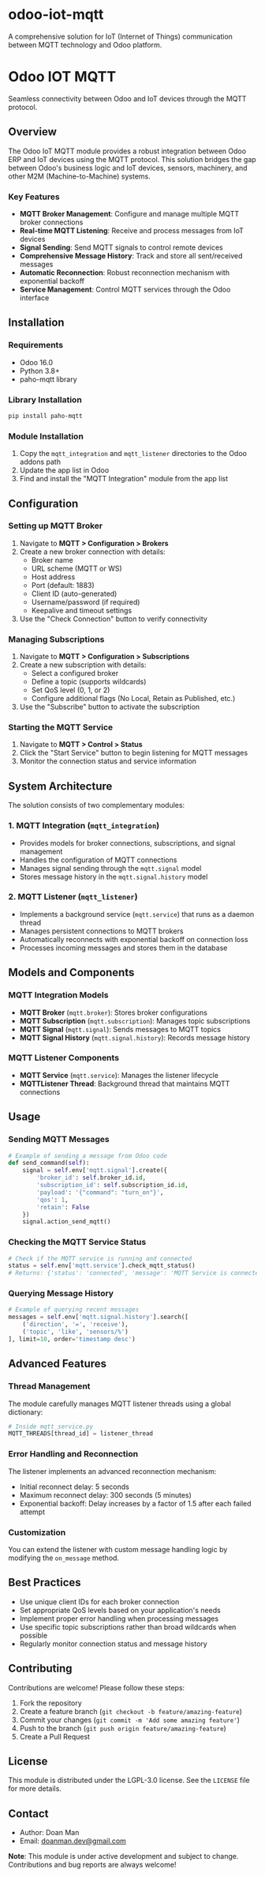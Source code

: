 # odoo-iot-mqtt
A comprehensive solution for IoT (Internet of Things) communication between MQTT technology and Odoo platform.

# Odoo IOT MQTT
Seamless connectivity between Odoo and IoT devices through the MQTT protocol.

## Overview
The Odoo IoT MQTT module provides a robust integration between Odoo ERP and IoT devices using the MQTT protocol. This solution bridges the gap between Odoo's business logic and IoT devices, sensors, machinery, and other M2M (Machine-to-Machine) systems.

### Key Features
- **MQTT Broker Management**: Configure and manage multiple MQTT broker connections
- **Real-time MQTT Listening**: Receive and process messages from IoT devices
- **Signal Sending**: Send MQTT signals to control remote devices
- **Comprehensive Message History**: Track and store all sent/received messages
- **Automatic Reconnection**: Robust reconnection mechanism with exponential backoff
- **Service Management**: Control MQTT services through the Odoo interface

## Installation
### Requirements
- Odoo 16.0
- Python 3.8+
- paho-mqtt library

### Library Installation
```bash
pip install paho-mqtt
```

### Module Installation
1. Copy the `mqtt_integration` and `mqtt_listener` directories to the Odoo addons path 
2. Update the app list in Odoo
3. Find and install the "MQTT Integration" module from the app list

## Configuration
### Setting up MQTT Broker
1. Navigate to **MQTT > Configuration > Brokers**
2. Create a new broker connection with details:
    - Broker name
    - URL scheme (MQTT or WS)
    - Host address
    - Port (default: 1883)
    - Client ID (auto-generated)
    - Username/password (if required)
    - Keepalive and timeout settings
3. Use the "Check Connection" button to verify connectivity

### Managing Subscriptions
1. Navigate to **MQTT > Configuration > Subscriptions**
2. Create a new subscription with details:
    - Select a configured broker
    - Define a topic (supports wildcards)
    - Set QoS level (0, 1, or 2)
    - Configure additional flags (No Local, Retain as Published, etc.)
3. Use the "Subscribe" button to activate the subscription

### Starting the MQTT Service
1. Navigate to **MQTT > Control > Status**
2. Click the "Start Service" button to begin listening for MQTT messages
3. Monitor the connection status and service information

## System Architecture
The solution consists of two complementary modules:

### 1. MQTT Integration (`mqtt_integration`)
- Provides models for broker connections, subscriptions, and signal management
- Handles the configuration of MQTT connections
- Manages signal sending through the `mqtt.signal` model
- Stores message history in the `mqtt.signal.history` model

### 2. MQTT Listener (`mqtt_listener`)
- Implements a background service (`mqtt.service`) that runs as a daemon thread
- Manages persistent connections to MQTT brokers
- Automatically reconnects with exponential backoff on connection loss
- Processes incoming messages and stores them in the database

## Models and Components

### MQTT Integration Models
- **MQTT Broker** (`mqtt.broker`): Stores broker configurations
- **MQTT Subscription** (`mqtt.subscription`): Manages topic subscriptions
- **MQTT Signal** (`mqtt.signal`): Sends messages to MQTT topics
- **MQTT Signal History** (`mqtt.signal.history`): Records message history

### MQTT Listener Components
- **MQTT Service** (`mqtt.service`): Manages the listener lifecycle
- **MQTTListener Thread**: Background thread that maintains MQTT connections

## Usage
### Sending MQTT Messages
```python
# Example of sending a message from Odoo code
def send_command(self):
    signal = self.env['mqtt.signal'].create({
        'broker_id': self.broker_id.id,
        'subscription_id': self.subscription_id.id,
        'payload': '{"command": "turn_on"}',
        'qos': 1,
        'retain': False
    })
    signal.action_send_mqtt()
```

### Checking the MQTT Service Status
```python
# Check if the MQTT service is running and connected
status = self.env['mqtt.service'].check_mqtt_status()
# Returns: {'status': 'connected', 'message': 'MQTT Service is connected and running'}
```

### Querying Message History
```python
# Example of querying recent messages
messages = self.env['mqtt.signal.history'].search([
    ('direction', '=', 'receive'),
    ('topic', 'like', 'sensors/%')
], limit=10, order='timestamp desc')
```

## Advanced Features

### Thread Management
The module carefully manages MQTT listener threads using a global dictionary:
```python
# Inside mqtt_service.py
MQTT_THREADS[thread_id] = listener_thread
```

### Error Handling and Reconnection
The listener implements an advanced reconnection mechanism:
- Initial reconnect delay: 5 seconds
- Maximum reconnect delay: 300 seconds (5 minutes)
- Exponential backoff: Delay increases by a factor of 1.5 after each failed attempt

### Customization
You can extend the listener with custom message handling logic by modifying the `on_message` method.

## Best Practices
- Use unique client IDs for each broker connection
- Set appropriate QoS levels based on your application's needs
- Implement proper error handling when processing messages
- Use specific topic subscriptions rather than broad wildcards when possible
- Regularly monitor connection status and message history

## Contributing
Contributions are welcome! Please follow these steps:
1. Fork the repository
2. Create a feature branch (`git checkout -b feature/amazing-feature`)
3. Commit your changes (`git commit -m 'Add some amazing feature'`)
4. Push to the branch (`git push origin feature/amazing-feature`)
5. Create a Pull Request

## License
This module is distributed under the LGPL-3.0 license. See the `LICENSE` file for more details.

## Contact
- Author: Doan Man
- Email: doanman.dev@gmail.com

**Note**: This module is under active development and subject to change. Contributions and bug reports are always welcome!
